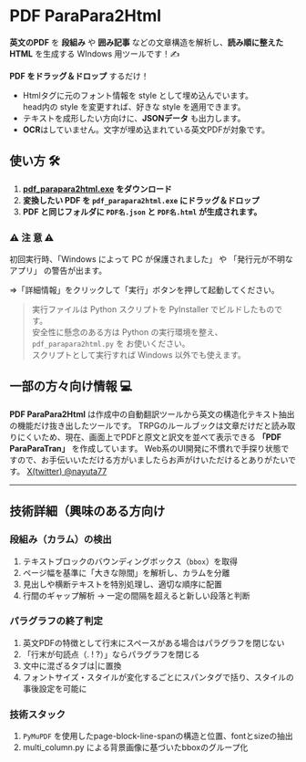 # PDF ParaPara2Html
**英文のPDF** を **段組み** や **囲み記事** などの文章構造を解析し、**読み順に整えた HTML** を生成する WIndows 用ツールです！✍

**PDF をドラッグ＆ドロップ** するだけ！

- Htmlタグに元のフォント情報を style として埋め込んでいます。<br>head内の style を変更すれば、好きな style を適用できます。
- テキストを成形したい方向けに、**JSONデータ** も出力します。
- **OCR**はしていません。文字が埋め込まれている英文PDFが対象です。

## 使い方 🛠
1. **[pdf_parapara2html.exe](https://github.com/runequest77/pdf_parapara2html/releases) をダウンロード**
2. **変換したい PDF を `pdf_parapara2html.exe` にドラッグ＆ドロップ**
3. **PDF と同じフォルダに `PDF名.json` と `PDF名.html` が生成されます。**
### ⚠️ 注 意 ⚠️
初回実行時、「Windows によって PC が保護されました」 や 「発行元が不明なアプリ」 の警告が出ます。

⇒「詳細情報」をクリックして「実行」ボタンを押して起動してください。
> 実行ファイルは Python スクリプトを PyInstaller でビルドしたものです。<br>
> 安全性に懸念のある方は Python の実行環境を整え、`pdf_parapara2html.py` を お使いください。<br>
> スクリプトとして実行すれば Windows 以外でも使えます。

## 一部の方々向け情報 💻
**PDF ParaPara2Html** は作成中の自動翻訳ツールから英文の構造化テキスト抽出の機能だけ抜き出したツールです。
TRPGのルールブックは文章だけだと読み取りにくいため、現在、画面上でPDFと原文と訳文を並べて表示できる **「PDF ParaParaTran」** を作成しています。
Web系のUI開発に不慣れで手探り状態ですので、お手伝いいただける方がいましたらお声がけいただけるとありがたいです。
[X(twitter) @nayuta77](https://x.com/nayuta77)


---


## 技術詳細（興味のある方向け
### 段組み（カラム）の検出
1. テキストブロックのバウンディングボックス（`bbox`）を取得  
2. ページ幅を基準に「大きな隙間」を解析し、カラムを分離
3. 見出しや横断テキストを特別処理し、適切な順序に配置
4. 行間のギャップ解析 → 一定の間隔を超えると新しい段落と判断

### パラグラフの終了判定
1. 英文PDFの特徴として行末にスペースがある場合はパラグラフを閉じない
2. 「行末が句読点（. ! ?）」ならパラグラフを閉じる
3. 文中に混ざるタブは|に置換
5. フォントサイズ・スタイルが変化するごとにスパンタグで括り、スタイルの事後設定を可能に

### 技術スタック
1. `PyMuPDF` を使用したpage-block-line-spanの構造と位置、fontとsizeの抽出
2. multi_column.py による背景画像に基づいたbboxのグループ化

